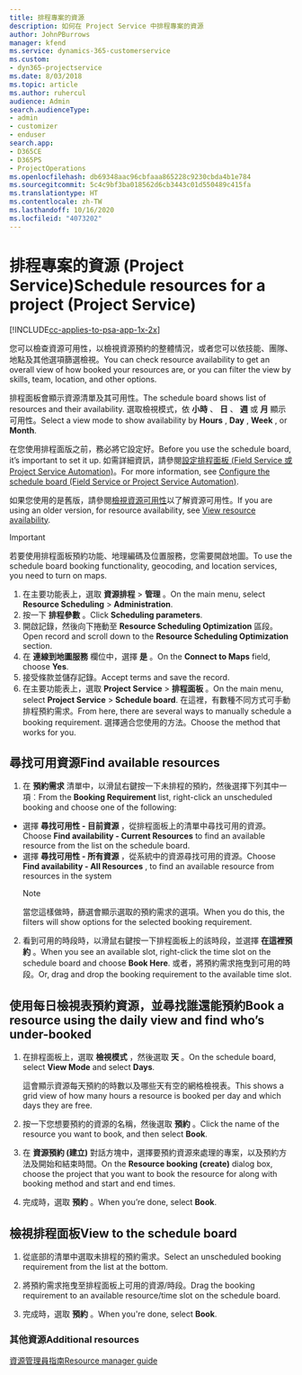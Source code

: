 ```yaml
---
title: 排程專案的資源
description: 如何在 Project Service 中排程專案的資源
author: JohnPBurrows
manager: kfend
ms.service: dynamics-365-customerservice
ms.custom:
- dyn365-projectservice
ms.date: 8/03/2018
ms.topic: article
ms.author: ruhercul
audience: Admin
search.audienceType:
- admin
- customizer
- enduser
search.app:
- D365CE
- D365PS
- ProjectOperations
ms.openlocfilehash: db69348aac96cbfaaa865228c9230cbda4b1e784
ms.sourcegitcommit: 5c4c9bf3ba018562d6cb3443c01d550489c415fa
ms.translationtype: HT
ms.contentlocale: zh-TW
ms.lasthandoff: 10/16/2020
ms.locfileid: "4073202"
---
```

# <a name="schedule-resources-for-a-project-project-service"></a><span data-ttu-id="f3e5c-103">排程專案的資源 (Project Service)</span><span class="sxs-lookup"><span data-stu-id="f3e5c-103">Schedule resources for a project (Project Service)</span></span>

[!INCLUDE[cc-applies-to-psa-app-1x-2x](../includes/cc-applies-to-psa-app-1x-2x.md)]

<span data-ttu-id="f3e5c-104">您可以檢查資源可用性，以檢視資源預約的整體情況，或者您可以依技能、團隊、地點及其他選項篩選檢視。</span><span class="sxs-lookup"><span data-stu-id="f3e5c-104">You can check resource availability to get an overall view of how booked your resources are, or you can filter the view by skills, team, location, and other options.</span></span>  
  
<span data-ttu-id="f3e5c-105">排程面板會顯示資源清單及其可用性。</span><span class="sxs-lookup"><span data-stu-id="f3e5c-105">The schedule board shows list of resources and their availability.</span></span> <span data-ttu-id="f3e5c-106">選取檢視模式，依 **小時** 、 **日** 、 **週** 或 **月** 顯示可用性。</span><span class="sxs-lookup"><span data-stu-id="f3e5c-106">Select a view mode to show availability by **Hours** , **Day** , **Week** , or **Month**.</span></span>  
  
<span data-ttu-id="f3e5c-107">在您使用排程面版之前，務必將它設定好。</span><span class="sxs-lookup"><span data-stu-id="f3e5c-107">Before you use the schedule board, it’s important to set it up.</span></span> <span data-ttu-id="f3e5c-108">如需詳細資訊，請參閱[設定排程面板 (Field Service 或 Project Service Automation)](https://docs.microsoft.com/dynamics365/field-service/configure-schedule-board)。</span><span class="sxs-lookup"><span data-stu-id="f3e5c-108">For more information, see [Configure the schedule board (Field Service or Project Service Automation)](https://docs.microsoft.com/dynamics365/field-service/configure-schedule-board).</span></span>
  
<span data-ttu-id="f3e5c-109">如果您使用的是舊版，請參閱[檢視資源可用性](../psa/view-resource-availability.md)以了解資源可用性。</span><span class="sxs-lookup"><span data-stu-id="f3e5c-109">If you are using an older version, for resource availability, see [View resource availability](../psa/view-resource-availability.md).</span></span>  

> [!IMPORTANT]
>  <span data-ttu-id="f3e5c-110">若要使用排程面板預約功能、地理編碼及位置服務，您需要開啟地圖。</span><span class="sxs-lookup"><span data-stu-id="f3e5c-110">To use the schedule board booking functionality, geocoding, and location services, you need to turn on maps.</span></span>  
> 
> 1. <span data-ttu-id="f3e5c-111">在主要功能表上，選取 **資源排程** > **管理** 。</span><span class="sxs-lookup"><span data-stu-id="f3e5c-111">On the main menu, select **Resource Scheduling** > **Administration**.</span></span>  
> 2. <span data-ttu-id="f3e5c-112">按一下 **排程參數** 。</span><span class="sxs-lookup"><span data-stu-id="f3e5c-112">Click **Scheduling parameters**.</span></span>  
> 3. <span data-ttu-id="f3e5c-113">開啟記錄，然後向下捲動至 **Resource Scheduling Optimization** 區段。</span><span class="sxs-lookup"><span data-stu-id="f3e5c-113">Open record and scroll down to the **Resource Scheduling Optimization** section.</span></span>  
> 4. <span data-ttu-id="f3e5c-114">在 **連線到地圖服務** 欄位中，選擇 **是** 。</span><span class="sxs-lookup"><span data-stu-id="f3e5c-114">On the **Connect to Maps** field, choose **Yes**.</span></span>  
> 5. <span data-ttu-id="f3e5c-115">接受條款並儲存記錄。</span><span class="sxs-lookup"><span data-stu-id="f3e5c-115">Accept terms and save the record.</span></span>  
> 6. <span data-ttu-id="f3e5c-116">在主要功能表上，選取 **Project Service** > **排程面板** 。</span><span class="sxs-lookup"><span data-stu-id="f3e5c-116">On the main menu, select **Project Service** > **Schedule board**.</span></span> <span data-ttu-id="f3e5c-117">在這裡，有數種不同方式可手動排程預約需求。</span><span class="sxs-lookup"><span data-stu-id="f3e5c-117">From here, there are several ways to manually schedule a booking requirement.</span></span> <span data-ttu-id="f3e5c-118">選擇適合您使用的方法。</span><span class="sxs-lookup"><span data-stu-id="f3e5c-118">Choose the method that works for you.</span></span>
  
## <a name="find-available-resources"></a><span data-ttu-id="f3e5c-119">尋找可用資源</span><span class="sxs-lookup"><span data-stu-id="f3e5c-119">Find available resources</span></span>

1.  <span data-ttu-id="f3e5c-120">在 **預約需求** 清單中，以滑鼠右鍵按一下未排程的預約，然後選擇下列其中一項︰</span><span class="sxs-lookup"><span data-stu-id="f3e5c-120">From the **Booking Requirement** list, right-click an unscheduled booking and choose one of the following:</span></span>  
  
- <span data-ttu-id="f3e5c-121">選擇 **尋找可用性 - 目前資源** ，從排程面板上的清單中尋找可用的資源。</span><span class="sxs-lookup"><span data-stu-id="f3e5c-121">Choose **Find availability - Current Resources** to find an available resource from the list on the schedule board.</span></span>  
- <span data-ttu-id="f3e5c-122">選擇 **尋找可用性 - 所有資源** ，從系統中的資源尋找可用的資源。</span><span class="sxs-lookup"><span data-stu-id="f3e5c-122">Choose **Find availability - All Resources** , to find an available resource from resources in the system</span></span>  
   > [!NOTE]
   >  <span data-ttu-id="f3e5c-123">當您這樣做時，篩選會顯示選取的預約需求的選項。</span><span class="sxs-lookup"><span data-stu-id="f3e5c-123">When you do this, the filters will show options for the selected booking requirement.</span></span>  
  
2. <span data-ttu-id="f3e5c-124">看到可用的時段時，以滑鼠右鍵按一下排程面板上的該時段，並選擇 **在這裡預約** 。</span><span class="sxs-lookup"><span data-stu-id="f3e5c-124">When you see an available slot, right-click the time slot on the schedule board and choose **Book Here**.</span></span> <span data-ttu-id="f3e5c-125">或者，將預約需求拖曳到可用的時段。</span><span class="sxs-lookup"><span data-stu-id="f3e5c-125">Or, drag and drop the booking requirement to the available time slot.</span></span>  
  

## <a name="book-a-resource-using-the-daily-view-and-find-whos-under-booked"></a><span data-ttu-id="f3e5c-126">使用每日檢視表預約資源，並尋找誰還能預約</span><span class="sxs-lookup"><span data-stu-id="f3e5c-126">Book a resource using the daily view and find who’s under-booked</span></span>
  
1.  <span data-ttu-id="f3e5c-127">在排程面板上，選取 **檢視模式** ，然後選取 **天** 。</span><span class="sxs-lookup"><span data-stu-id="f3e5c-127">On the schedule board, select **View Mode** and select **Days**.</span></span>  
  
    <span data-ttu-id="f3e5c-128">這會顯示資源每天預約的時數以及哪些天有空的網格檢視表。</span><span class="sxs-lookup"><span data-stu-id="f3e5c-128">This shows a grid view of how many hours a resource is booked per day and which days they are free.</span></span>  
  
2.  <span data-ttu-id="f3e5c-129">按一下您想要預約的資源的名稱，然後選取 **預約** 。</span><span class="sxs-lookup"><span data-stu-id="f3e5c-129">Click the name of the resource you want to book, and then select **Book**.</span></span>  
  
3.  <span data-ttu-id="f3e5c-130">在 **資源預約 (建立)** 對話方塊中，選擇要預約資源來處理的專案，以及預約方法及開始和結束時間。</span><span class="sxs-lookup"><span data-stu-id="f3e5c-130">On the **Resource booking (create)** dialog box, choose the project that you want to book the resource for along with booking method and start and end times.</span></span>  
  
4.  <span data-ttu-id="f3e5c-131">完成時，選取 **預約** 。</span><span class="sxs-lookup"><span data-stu-id="f3e5c-131">When you’re done, select **Book**.</span></span>  
  
## <a name="view-to-the-schedule-board"></a><span data-ttu-id="f3e5c-132">檢視排程面板</span><span class="sxs-lookup"><span data-stu-id="f3e5c-132">View to the schedule board</span></span>
  
1.  <span data-ttu-id="f3e5c-133">從底部的清單中選取未排程的預約需求。</span><span class="sxs-lookup"><span data-stu-id="f3e5c-133">Select an unscheduled booking requirement from the list at the bottom.</span></span>  
  
2.  <span data-ttu-id="f3e5c-134">將預約需求拖曳至排程面板上可用的資源/時段。</span><span class="sxs-lookup"><span data-stu-id="f3e5c-134">Drag the booking requirement to an available resource/time slot on the schedule board.</span></span>  
  
3.  <span data-ttu-id="f3e5c-135">完成時，選取 **預約** 。</span><span class="sxs-lookup"><span data-stu-id="f3e5c-135">When you're done, select **Book**.</span></span>  
  
### <a name="additional-resources"></a><span data-ttu-id="f3e5c-136">其他資源</span><span class="sxs-lookup"><span data-stu-id="f3e5c-136">Additional resources</span></span>  
 [<span data-ttu-id="f3e5c-137">資源管理員指南</span><span class="sxs-lookup"><span data-stu-id="f3e5c-137">Resource manager guide</span></span>](../psa/resource-manager-guide.md)
